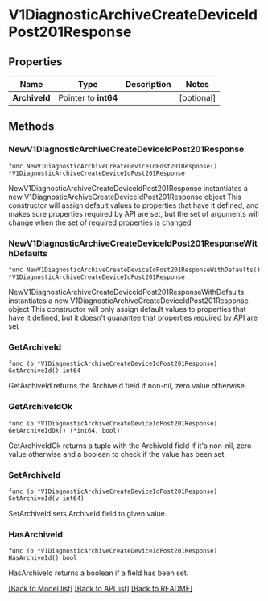 # V1DiagnosticArchiveCreateDeviceIdPost201Response

## Properties

Name | Type | Description | Notes
------------ | ------------- | ------------- | -------------
**ArchiveId** | Pointer to **int64** |  | [optional] 

## Methods

### NewV1DiagnosticArchiveCreateDeviceIdPost201Response

`func NewV1DiagnosticArchiveCreateDeviceIdPost201Response() *V1DiagnosticArchiveCreateDeviceIdPost201Response`

NewV1DiagnosticArchiveCreateDeviceIdPost201Response instantiates a new V1DiagnosticArchiveCreateDeviceIdPost201Response object
This constructor will assign default values to properties that have it defined,
and makes sure properties required by API are set, but the set of arguments
will change when the set of required properties is changed

### NewV1DiagnosticArchiveCreateDeviceIdPost201ResponseWithDefaults

`func NewV1DiagnosticArchiveCreateDeviceIdPost201ResponseWithDefaults() *V1DiagnosticArchiveCreateDeviceIdPost201Response`

NewV1DiagnosticArchiveCreateDeviceIdPost201ResponseWithDefaults instantiates a new V1DiagnosticArchiveCreateDeviceIdPost201Response object
This constructor will only assign default values to properties that have it defined,
but it doesn't guarantee that properties required by API are set

### GetArchiveId

`func (o *V1DiagnosticArchiveCreateDeviceIdPost201Response) GetArchiveId() int64`

GetArchiveId returns the ArchiveId field if non-nil, zero value otherwise.

### GetArchiveIdOk

`func (o *V1DiagnosticArchiveCreateDeviceIdPost201Response) GetArchiveIdOk() (*int64, bool)`

GetArchiveIdOk returns a tuple with the ArchiveId field if it's non-nil, zero value otherwise
and a boolean to check if the value has been set.

### SetArchiveId

`func (o *V1DiagnosticArchiveCreateDeviceIdPost201Response) SetArchiveId(v int64)`

SetArchiveId sets ArchiveId field to given value.

### HasArchiveId

`func (o *V1DiagnosticArchiveCreateDeviceIdPost201Response) HasArchiveId() bool`

HasArchiveId returns a boolean if a field has been set.


[[Back to Model list]](../README.md#documentation-for-models) [[Back to API list]](../README.md#documentation-for-api-endpoints) [[Back to README]](../README.md)


